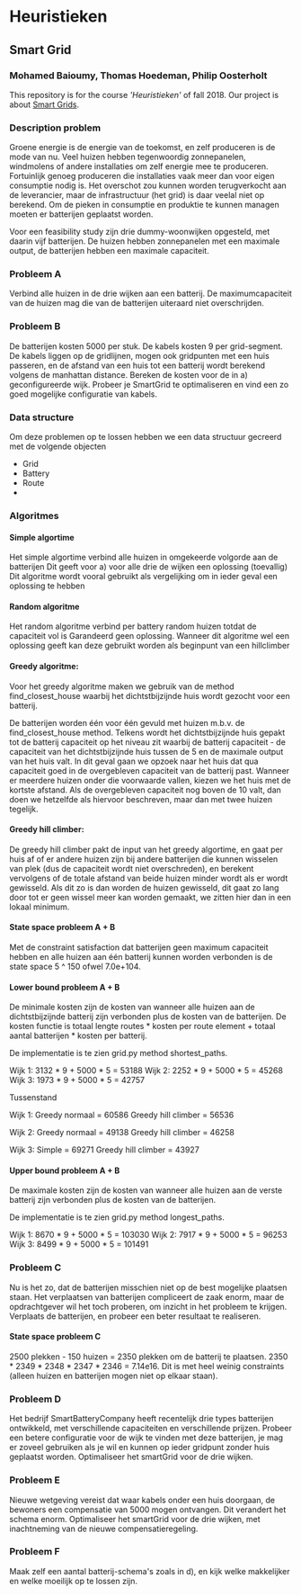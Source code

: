 # Heuristieken

## Smart Grid
### Mohamed Baioumy, Thomas Hoedeman, Philip Oosterholt

This repository is for the course *'Heuristieken'* of fall 2018. Our project is about [Smart Grids](http://heuristieken.nl/wiki/index.php?title=SmartGrid).

### Description problem

Groene energie is de energie van de toekomst, en zelf produceren is de mode van nu. Veel huizen hebben tegenwoordig zonnepanelen, windmolens of andere installaties om zelf energie mee te produceren. Fortuinlijk genoeg produceren die installaties vaak meer dan voor eigen consumptie nodig is. Het overschot zou kunnen worden terugverkocht aan de leverancier, maar de infrastructuur (het grid) is daar veelal niet op berekend. Om de pieken in consumptie en produktie te kunnen managen moeten er batterijen geplaatst worden.

Voor een feasibility study zijn drie dummy-woonwijken opgesteld, met daarin vijf batterijen. De huizen hebben zonnepanelen met een maximale output, de batterijen hebben een maximale capaciteit.

### Probleem A

Verbind alle huizen in de drie wijken aan een batterij. De maximumcapaciteit van de huizen mag die van de batterijen uiteraard niet overschrijden.

### Probleem B

De batterijen kosten 5000 per stuk. De kabels kosten 9 per grid-segment. De kabels liggen op de gridlijnen, mogen ook gridpunten met een huis passeren, en de afstand van een huis tot een batterij wordt berekend volgens de manhattan distance. Bereken de kosten voor de in a) geconfigureerde wijk. Probeer je SmartGrid te optimaliseren en vind een zo goed mogelijke configuratie van kabels.

### Data structure

Om deze problemen op te lossen hebben we een data structuur gecreerd met de volgende objecten

* Grid
* Battery
* Route
*


### Algoritmes

#### Simple algortime

Het simple algortime verbind alle huizen in omgekeerde volgorde aan de batterijen
Dit geeft voor a) voor alle drie de wijken een oplossing (toevallig)
Dit algoritme wordt vooral gebruikt als vergelijking om in ieder geval een oplossing te hebben

#### Random algoritme

Het random algoritme verbind per battery random huizen totdat de capaciteit vol is
Garandeerd geen oplossing.
Wanneer dit algoritme wel een oplossing geeft kan deze gebruikt worden als beginpunt van een hillclimber

#### Greedy algoritme:

Voor het greedy algoritme maken we gebruik van de method find_closest_house waarbij het dichtstbijzijnde huis wordt gezocht voor een batterij.

De batterijen worden één voor één gevuld met huizen m.b.v. de find_closest_house method. Telkens wordt het dichtstbijzijnde huis gepakt tot de batterij capaciteit op het niveau zit waarbij de batterij capaciteit - de capaciteit van het dichtstbijzijnde huis tussen de 5 en de maximale output van het huis valt. In dit geval gaan we opzoek naar het huis dat qua capaciteit goed in de overgebleven capaciteit van de batterij past. Wanneer er meerdere huizen onder die voorwaarde vallen, kiezen we het huis met de kortste afstand. Als de overgebleven capaciteit nog boven de 10 valt, dan doen we hetzelfde als hiervoor beschreven, maar dan met twee huizen tegelijk.

#### Greedy hill climber:

De greedy hill climber pakt de input van het greedy algortime, en gaat per huis af of er andere huizen zijn bij andere batterijen die kunnen wisselen van plek (dus de capaciteit wordt niet overschreden), en berekent vervolgens of de totale afstand van beide huizen minder wordt als er wordt gewisseld. Als dit zo is dan worden de huizen gewisseld, dit gaat zo lang door tot er geen wissel meer kan worden gemaakt, we zitten hier dan in een lokaal minimum.

#### State space probleem A + B

Met de constraint satisfaction dat batterijen geen maximum capaciteit hebben en alle huizen aan één batterij kunnen worden verbonden is de state space 5 ^ 150 ofwel 7.0e+104.

#### Lower bound probleem A + B

De minimale kosten zijn de kosten van wanneer alle huizen aan de dichtstbijzijnde batterij zijn verbonden plus de kosten van de batterijen. De kosten functie is totaal lengte routes * kosten per route element + totaal aantal batterijen * kosten per batterij.

De implementatie is te zien grid.py method shortest_paths.

Wijk 1: 3132 * 9 + 5000 * 5 = 53188
Wijk 2: 2252 * 9 + 5000 * 5 = 45268
Wijk 3: 1973 * 9 + 5000 * 5 = 42757

Tussenstand

Wijk 1:
Greedy normaal = 60586
Greedy hill climber = 56536

Wijk 2:
Greedy normaal = 49138
Greedy hill climber = 46258

Wijk 3:
Simple = 69271
Greedy hill climber = 43927

#### Upper bound probleem A + B

De maximale kosten zijn de kosten van wanneer alle huizen aan de verste batterij zijn verbonden plus de kosten van de batterijen.

De implementatie is te zien grid.py method longest_paths.

Wijk 1: 8670 * 9 + 5000 * 5 = 103030
Wijk 2: 7917 * 9 + 5000 * 5 = 96253
Wijk 3: 8499 * 9 + 5000 * 5 = 101491

### Probleem C

Nu is het zo, dat de batterijen misschien niet op de best mogelijke plaatsen staan. Het verplaatsen van batterijen compliceert de zaak enorm, maar de opdrachtgever wil het toch proberen, om inzicht in het probleem te krijgen. Verplaats de batterijen, en probeer een beter resultaat te realiseren.

#### State space probleem C

2500 plekken - 150 huizen = 2350 plekken om de batterij te plaatsen. 2350 * 2349 * 2348 * 2347 * 2346 = 7.14e16. Dit is met heel weinig constraints (alleen huizen en batterijen mogen niet op elkaar staan).

### Probleem D

Het bedrijf SmartBatteryCompany heeft recentelijk drie types batterijen ontwikkeld, met verschillende capaciteiten en verschillende prijzen. Probeer een betere configuratie voor de wijk te vinden met deze batterijen, je mag er zoveel gebruiken als je wil en kunnen op ieder gridpunt zonder huis geplaatst worden. Optimaliseer het smartGrid voor de drie wijken.

### Probleem E

Nieuwe wetgeving vereist dat waar kabels onder een huis doorgaan, de bewoners een compensatie van 5000 mogen ontvangen. Dit verandert het schema enorm. Optimaliseer het smartGrid voor de drie wijken, met inachtneming van de nieuwe compensatieregeling.

### Probleem F

Maak zelf een aantal batterij-schema's zoals in d), en kijk welke makkelijker en welke moeilijk op te lossen zijn.
